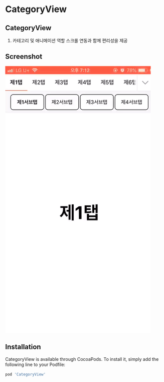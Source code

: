 # CategoryView

## CategoryView

1. 카테고리 및 애니메이션 역할 스크롤 연동과 함께 편리성을 제공

## Screenshot

![Alt Text](/category.gif)


## Installation

CategoryView is available through CocoaPods. To install it, simply add the following line to your Podfile:

```ruby
pod 'CategoryView'
```
